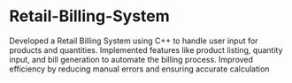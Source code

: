 # Retail-Billing-System
Developed a Retail Billing System using C++ to handle user input for products and quantities.   Implemented features like product listing, quantity input, and bill generation to automate the billing process.   Improved efficiency by reducing manual errors and ensuring accurate calculation
